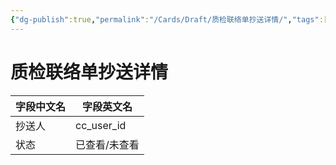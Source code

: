 ```yaml
---
{"dg-publish":true,"permalink":"/Cards/Draft/质检联络单抄送详情/","tags":["江淮毅昌/蝶创I-MES/MES"]}
---
```



# 质检联络单抄送详情

| **字段中文名** | **字段英文名**  |
| --------- | ---------- |
| 抄送人       | cc_user_id |
| 状态        | 已查看/未查看    |
